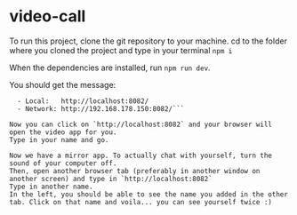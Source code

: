 # video-call

To run this project, clone the git repository to your machine.
cd to the folder where you cloned the project and type in your terminal `npm i`

When the dependencies are installed, run `npm run dev`.

You should get the message:

````App running at:
  - Local:   http://localhost:8082/
  - Network: http://192.168.178.150:8082/```

Now you can click on `http://localhost:8082` and your browser will open the video app for you.
Type in your name and go.

Now we have a mirror app. To actually chat with yourself, turn the sound of your computer off.
Then, open another browser tab (preferably in another window on another screen) and type in `http://localhost:8082`
Type in another name.
In the left, you should be able to see the name you added in the other tab. Click on that name and voila... you can see yourself twice :)
````
